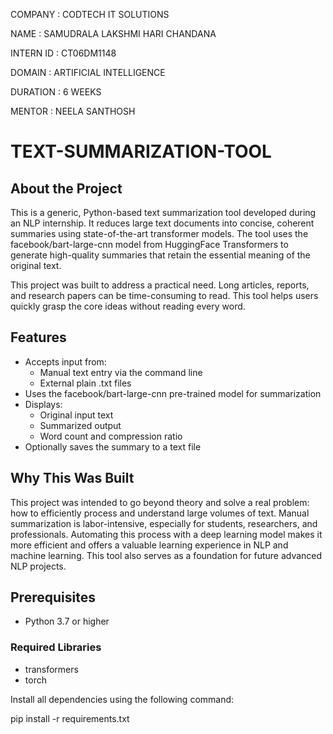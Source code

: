 COMPANY : CODTECH IT SOLUTIONS

NAME : SAMUDRALA LAKSHMI HARI CHANDANA

INTERN ID : CT06DM1148

DOMAIN : ARTIFICIAL INTELLIGENCE

DURATION : 6 WEEKS

MENTOR : NEELA SANTHOSH

# TEXT-SUMMARIZATION-TOOL

## About the Project

This is a generic, Python-based text summarization tool developed during an NLP internship. It reduces large text documents into concise, coherent summaries using state-of-the-art transformer models. The tool uses the facebook/bart-large-cnn model from HuggingFace Transformers to generate high-quality summaries that retain the essential meaning of the original text.

This project was built to address a practical need. Long articles, reports, and research papers can be time-consuming to read. This tool helps users quickly grasp the core ideas without reading every word.

## Features

- Accepts input from:
  - Manual text entry via the command line
  - External plain .txt files
- Uses the facebook/bart-large-cnn pre-trained model for summarization
- Displays:
  - Original input text
  - Summarized output
  - Word count and compression ratio
- Optionally saves the summary to a text file

## Why This Was Built

This project was intended to go beyond theory and solve a real problem: how to efficiently process and understand large volumes of text. Manual summarization is labor-intensive, especially for students, researchers, and professionals. Automating this process with a deep learning model makes it more efficient and offers a valuable learning experience in NLP and machine learning. This tool also serves as a foundation for future advanced NLP projects.

## Prerequisites

- Python 3.7 or higher

### Required Libraries

- transformers
- torch

Install all dependencies using the following command:

pip install -r requirements.txt


